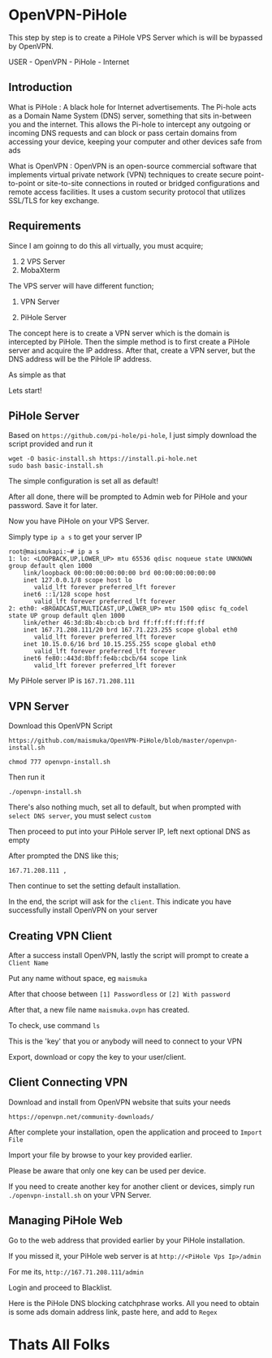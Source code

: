 # OpenVPN-PiHole

This step by step is to create a PiHole VPS Server which is will be bypassed by OpenVPN.

USER - OpenVPN - PiHole - Internet

## Introduction

What is PiHole : A black hole for Internet advertisements. The Pi-hole acts as a Domain Name System (DNS) server, something that sits in-between you and the internet. This allows the Pi-hole to intercept any outgoing or incoming DNS requests and can block or pass certain domains from accessing your device, keeping your computer and other devices safe from ads

What is OpenVPN : OpenVPN is an open-source commercial software that implements virtual private network (VPN) techniques to create secure point-to-point or site-to-site connections in routed or bridged configurations and remote access facilities. It uses a custom security protocol that utilizes SSL/TLS for key exchange.

## Requirements

Since I am goinng to do this all virtually, you must acquire;

1. 2 VPS Server
2. MobaXterm

The VPS server will have different function;

1. VPN Server

2. PiHole Server

The concept here is to create a VPN server which is the domain is intercepted by PiHole.
Then the simple method is to first create a PiHole server and acquire the IP address.
After that, create a VPN server, but the DNS address will be the PiHole IP address.

As simple as that

Lets start!

## PiHole Server

Based on `https://github.com/pi-hole/pi-hole`, I just simply download the script provided and run it

```
wget -O basic-install.sh https://install.pi-hole.net
sudo bash basic-install.sh
```

The simple configuration is set all as default!

After all done, there will be prompted to Admin web for PiHole and your password. Save it for later.

Now you have PiHole on your VPS Server.

Simply type `ip a s` to get your server IP

```
root@maismukapi:~# ip a s
1: lo: <LOOPBACK,UP,LOWER_UP> mtu 65536 qdisc noqueue state UNKNOWN group default qlen 1000
    link/loopback 00:00:00:00:00:00 brd 00:00:00:00:00:00
    inet 127.0.0.1/8 scope host lo
       valid_lft forever preferred_lft forever
    inet6 ::1/128 scope host
       valid_lft forever preferred_lft forever
2: eth0: <BROADCAST,MULTICAST,UP,LOWER_UP> mtu 1500 qdisc fq_codel state UP group default qlen 1000
    link/ether 46:3d:8b:4b:cb:cb brd ff:ff:ff:ff:ff:ff
    inet 167.71.208.111/20 brd 167.71.223.255 scope global eth0
       valid_lft forever preferred_lft forever
    inet 10.15.0.6/16 brd 10.15.255.255 scope global eth0
       valid_lft forever preferred_lft forever
    inet6 fe80::443d:8bff:fe4b:cbcb/64 scope link
       valid_lft forever preferred_lft forever

```

My PiHole server IP is `167.71.208.111`


## VPN Server

Download this OpenVPN Script

`https://github.com/maismuka/OpenVPN-PiHole/blob/master/openvpn-install.sh`

`chmod 777 openvpn-install.sh`

Then run it

`./openvpn-install.sh`

There's also nothing much, set all to default, but when prompted with `select DNS server`, you must select `custom`

Then proceed to put into your PiHole server IP, left next optional DNS as empty

After prompted the DNS like this;

```
167.71.208.111 , 
```

Then continue to set the setting default installation.

In the end, the script will ask for the `client`. This indicate you have successfully install OpenVPN on your server


## Creating VPN Client

After a success install OpenVPN, lastly the script will prompt to create a `Client Name`

Put any name without space, eg `maismuka`

After that choose between `[1] Passwordless` or `[2] With password`

After that, a new file name `maismuka.ovpn` has created.

To check, use command `ls`

This is the 'key' that you or anybody will need to connect to your VPN

Export, download or copy the key to your user/client.


## Client Connecting VPN

Download and install from OpenVPN website that suits your needs

`https://openvpn.net/community-downloads/`

After complete your installation, open the application and proceed to `Import File`

Import your file by browse to your key provided earlier.

Please be aware that only one key can be used per device.

If you need to create another key for another client or devices, simply run `./openvpn-install.sh` on your VPN Server.


## Managing PiHole Web 

Go to the web address that provided earlier by your PiHole installation.

If you missed it, your PiHole web server is at `http://<PiHole Vps Ip>/admin` 

For me its, `http://167.71.208.111/admin`

Login and proceed to Blacklist.

Here is the PiHole DNS blocking catchphrase works. All you need to obtain is some ads domain address link, paste here, and add to `Regex`



# Thats All Folks



